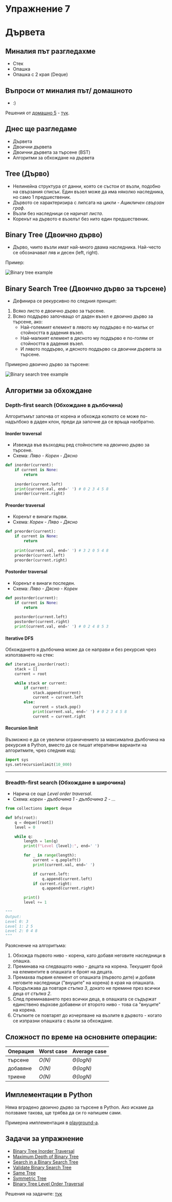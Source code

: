 # Упражнение 7

# Дървета

## Миналия път разгледахме

- Стек
- Опашка
- Опашка с 2 края (Deque)

## Въпроси от миналия път/ домашното

- :)

Решения от [домашно 5](https://hackerrank.com/contests/sda-ad-hw-5-2023) - [тук](/Homeworks/hw_05).

## Днес ще разгледаме

- Дървета
- Двоични дървета
- Двоични дървета за търсене (BST)
- Алгоритми за обхождане на дървета

## Tree (Дърво)

- Нелинейна структура от данни, която се състои от възли, подобно на свързания списък. Един възел може да има няколко наследника, но само 1 предшественик.
- Дървото се характеризира с липсата на цикли - *Ацикличен свързан граф*.
- Възли без наследници се наричат *листа*.
- Коренът на дървото е възелът без нито един предшественик.

## Binary Tree (Двоично дърво)

- Дърво, чиито възли имат най-много двама наследника. Най-често се обозначават ляв и десен (left, right).
  
Пример:

![Binary tree example](media/binary_tree_example.png)


## Binary Search Tree (Двоично дърво за търсене)

- Дефинира се рекурсивно по следния принцип:
1. Всяко листо е двоично дърво за търсене.
2. Всяко поддърво започващо от даден възел е двоично дърво за търсене, ако:
    - Най-големият елемент в лявото му поддърво е по-малък от стойността в дадения възел.
    - Най-малкият елемент в дясното му поддърво е по-голям от стойността в дадения възел.
    - И лявото поддърво, и дясното поддърво са двоични дървета за търсене.

Примерно двоично дърво за търсене:

![Binary search tree example](media/binary_search_tree.png)

## Алгоритми за обхождане

### Depth-first search (Обхождане в дълбочина)

Алгоритъмът започва от корена и обхожда колкото се може по-надълбоко в даден клон, преди да започне да се връща наобратно.

#### Inorder traversal
- Извежда във възходящ ред стойностите на двоично дърво за търсене.
- Схема: *Ляво - Корен - Дясно* 

```python
def inorder(current):
    if current is None:
        return
    
    inorder(current.left)
    print(current.val, end=' ') # 0 2 3 4 5 8 
    inorder(current.right)
```

#### Preorder traversal 
- Коренът е винаги първи.
- Схема: *Корен - Ляво - Дясно*

```python
def preorder(current):
    if current is None:
        return
    
    print(current.val, end=' ') # 3 2 0 5 4 8
    preorder(current.left)
    preorder(current.right)
```

#### Postorder traversal
  - Коренът е винаги последен. 
  - Схема: *Ляво - Дясно - Корен*

```python
def postorder(current):
    if current is None:
        return
    
    postorder(current.left)
    postorder(current.right)
    print(current.val, end=' ') # 0 2 4 8 5 3 
```

#### Iterative DFS
Обхождането в дълбочина може да се направи и без рекурсия чрез използването на стек:

```python
def iterative_inorder(root):
    stack = []
    current = root

    while stack or current:
        if current:
            stack.append(current) 
            current = current.left
        else:
            current = stack.pop()
            print(current.val, end=' ') # 0 2 3 4 5 8 
            current = current.right
```

#### Recursion limit
Възможно е да се увеличи ограничението за максимална дълбочина на рекурсия в Python, вместо да се пишат итеративни варианти на алгоритмите, чрез следния код:

```python
import sys
sys.setrecursionlimit(10_000)
```

---

### Breadth-first search (Обхождане в широчина)
- Нарича се още *Level order traversal*.
- Схема: *корен - дълбочина 1 - дълбочина 2 - ...*

```python
from collections import deque

def bfs(root):
    q = deque([root])
    level = 0

    while q:
        length = len(q)
        print(f"Level {level}:", end=' ')

        for _ in range(length):
            current = q.popleft()
            print(current.val, end=' ')

            if current.left:
                q.append(current.left)
            if current.right:
                q.append(current.right)

        print()
        level += 1
        
"""
Output:
Level 0: 3 
Level 1: 2 5 
Level 2: 0 4 8
"""
```

Разяснение на алгоритъма:
1. Обхожда първото ниво - корена, като добавя неговите наследници в опашка.
2. Преминава на следващото ниво - децата на корена. Текущият брой на елементите в опашката е броят на децата.
3. Премахва първия елемент от опашката (първото дете) и добавя неговите наследници ("внуците" на корена) в края на опашката.
4. Продължава да повтаря *стъпка 3*, докато не премине през всички деца от *стъпка 2*.
5. След преминаването през всички деца, в опашката се съдържат единствено върхове добавени от второто ниво - това са "внуците" на корена.
6. Стъпките се повтарят до изчерпване на възлите в дървото - когато се изпразни опашката с възли за обхождане.
   

## Сложност по време на основните операции:

| Операция | Worst case | Average case |
| --- | --- |  --- |
| търсене | *O(N)* | *Θ(logN)* |
| добавяне | *O(N)* | *Θ(logN)* |
| триене | *O(N)* | *Θ(logN)* |


## Имплементации в Python

Няма вградено двоично дърво за търсене в Python.
Ако искаме да ползваме такова, ще трябва да си го напишем сами.


Примерна имплементация в [playground-а](playground_07.ipynb).

## Задачи за упражнение

- [Binary Tree Inorder Traversal](https://leetcode.com/problems/binary-tree-inorder-traversal)
- [Maximum Depth of Binary Tree](https://leetcode.com/problems/maximum-depth-of-binary-tree)
- [Search in a Binary Search Tree](https://leetcode.com/problems/search-in-a-binary-search-tree)
- [Validate Binary Search Tree](https://leetcode.com/problems/validate-binary-search-tree)
- [Same Tree](https://leetcode.com/problems/same-tree)
- [Symmetric Tree](https://leetcode.com/problems/symmetric-tree)
- [Binary Tree Level Order Traversal](https://leetcode.com/problems/binary-tree-level-order-traversal)

Решения на задачите: [тук](/Tasks/tasks_07)